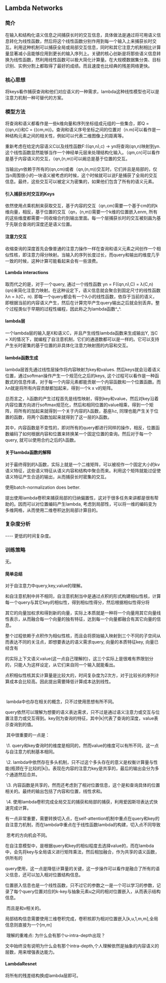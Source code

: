 ## Lambda Networks

### 简介

在输入和结构化语义信息之间捕获长时的交互信息，具体做法是通过将可用语义信息转化为线性函数，然后将这个线性函数分别作用到每一个输入上来捕获长时交互。利用这种机制可以捕获全局或局部交互信息，同时和其它注意力机制相比计算量显著减小且能够应用到更长的输入序列上。关键的核心创新是将那些语义信息转换为线性函数，然利用线性函数可以极大简化计算量。在大规模数据集分类、目标识别、实例分割上都取得了最好的成绩。而且速度也比经典的残差网络更快。

### 核心思想

将keys看作捕获查询和他们对应语义的一种需求，lambda这种线性模型也可以是注意力机制一种可替代的方案。

### 模型方法

将查询和语义都看作是一些k维向量和序列坐标组成元组的一些集合，即Q = {(qn,n)}和C = {(cm,m)}。查询和语义序号坐标之间的位置对（n.m)可以看作是一种结构元素之间的相关性，例如可以代表二维图像上的距离等。

重新考虑在给定内容语义C以及线性函数F:((qn,n),c) -> yn将查询(qn,n)映射到yn. 这个线性函数显然能够当作一个神经单元层来处理结构化输入。（qm,cn)可以看作是基于内容语义的交互，（qn,(n,m))可以阚总是基于位置的交互。

当输出yn依赖于所有的(qn,cm)或者（qn,(n,m))交互时，它们并且是局部的，仅当n周围很小的一块语义被考虑的时候，这个时候就可以说F是捕获了全局的交互信息。最终，这些交互可以被定义为密集的，如果他们包含了所有的语义元素。

#### 引入捕获长时交互的Keys

依然使用点乘机制来获取交互，基于内容的交互（qn,cm)需要一个基于cm的的k维向量，相反，基于位置的交互（qn，(n,m))需要一个k维的位置嵌入enm, 所有的这些维度都需要一同收缩合约到输出里面。每一个层捕获长时的交互被刻画为基于先联合查询的深度还是语义位置。

#### 注意力交互

收缩查询的深度首先会像普通的注意力操作一样在查询和语义元素之间创作一个相似性核，即注意力得分映射。当输入的序列长度过长，而query和输出的维度几乎一致的时候，这种计算可能看起来会有一些浪费。

#### Lambda interactions

取而代之的是，对于一个query, 通过一个线性函数 yn = F((qn,n),C) = λ(C,n)(qn)来简化注意力映射。在这种设定下，语义信息就会聚合到固定尺寸的线性函数λn = λ(C，n).  即每一个query都会有一个λ小的线性函数，依存于当前的语义，即根据当前的内容语义产生，然后在计算完毕产生query输出之后就会别丢弃。整个过程类似于早期的过程性编程，因此称之为lambda函数^_^.

#### lambda层

一个lambda层的输入是X和语义C，并且产生线性lambda函数来生成输出Y, 当C = X的情况下，就编程了自注意机制，它们的通道数都可以是一样的。它可以支持产生长时密集的基于位置的非具体化注意力映射图的内容和交互。

#### lambda函数生成

lambda层首先通过线性层操作将内容映射为key和values. 然后keys就会沿着语义位置，通过softman操作产生一个规范化之后的keys, 这个过程可以看作是一种函数式的信息传递，对于每一个内容元素都能贡献一个内容函数和一个位置函数。而λn就是将所有内容贡献都加起来，得到一个k x v的矩阵。

总而言之，λ函数的产生过程首先是线性映射，得到key和value，然后对key沿着内容位置方向进行softmax规范化，然后和相同位置的value相乘，得到一个矩阵，将所有的加起来就得到一个关于内容的λ函数，基座λc, 同理也能产生关于位置的函数，将两个函数加起来就得到了这一层的λ函数。

其中，内容函数是不变性的，即对所有的query都进行同样的操作，相反，位置函数编码了如何根据内容和位置来转换某一个固定位置的查询。然后对于每一个query, 就可以使用合约之后的λ函数。

#### 关于lambda函数的解释

对于最终得到的λ函数，实际上就是一个二维矩阵，可以被视作一个固定大小的kv语义特征，这些语义特征从语义内容和结构中聚合而来。利用这个矩阵就能过促使语义特征产生合适的输出，从而捕获长时密集的交互。

使用batch-normalization does better.

提出使用lambda卷积来捕获局部的归纳偏置性，这对于很多任务来讲都是很有帮助的。因而可以对位置编码产生lambda, 考虑到局部性，可以将一维的编码变为多维网格，从而使用二维卷积达到局部计算目的。

### 复杂度分析

---- 更低的时间复杂度。

### 训练策略

无。

#### 简单总结

   对于自注意力中query,key,value的理解。

​    和自注意机制中并不相同，自注意机制当中是通过点积的形式构建相似性核，计算每一个query与其它key的相似性，得到相似性得分，然后根据相似性得分将

​    其它的向量加权求和得到新的向量，实际上本质就是一种将一个向量用其它向量线性表示，从而融合每一个向量的独有特征，达到每一个向量都融合有其它向量的信息。

​    整个过程依赖于点积作为相似性核，而且会将原始输入映射到三个不同的子空间从而表达不同的关注点，即想要表达的语义需求query, 向量的本质特征key, 向量已经含有

​    的实际上下文语义value(这一点自己理解的)，这三个实际上是很难有界限划分的，只能人为这样设定，从它们来自同一个输入就能看出。

​    点积相似性核其实计算量是比较大的，时间复杂度为2次方，对于比较长的序列计算成本会比较高。因此提出需要降低计算成本达到线性。



​    

​    lambda中也存在相关的概念，只不过使用思想有所不同。

​    query依然可以理解为想要的语义表达需求，只不过是通过语义注意力或交互与位置注意力或交互得到。key则为查询的特征，其中|k|代表了查询的深度，value表示查询到的值。

​    其中很重要的一点是：

​    \1. query和key查询时的维度是相同的，然而value的维度可以有所不同，这一点与自注意力机制基本相同。

​    \2. lambda中依然存在多头机制，只不过这个多头存在的意义是权衡计算量与性能(瓶颈在于比较的|k|)。表现在内容的注意力key是共享的，最后的输出会分为多个通道然后合并。

​    \3. 内容函数是共享的，然而还考虑到了相对位置信息，这个是和查询具体的位置相关的。最终的输出包括了内容和位置，线性求和。

​    \4. 使用lambda卷积完成全局交互的捕获和局部的捕获，利用爱因斯坦表达式快速完成计算。



​    有一点非常重要，需要转换切入点，在self-attention机制中重点在query和key的自注意力机制，而在lambda中重点在于线性函数lambda的构建，切入点不同导致

​    思考的方向机会不同。

​    在自注意模型中，是根据query和key的相似程度去选择value的，而在lambda中，会先将key与全局语义进行矩阵乘法，然后相加融合，作为共享的语义函数，供所有的

​    query使用，这一点是降低计算量的关键，这一步操作可以看作是融合了所有的语义信息，还可以加入相对位置结构信息。



​    位置嵌入信息也是一个线性函数，只不过它的参数之一是一个可以学习的参数，记录了每个query位置对应的k-key与抽象元素u之间的相对位置嵌入，从而表示结构信息。

​    而且是和v相关的。

​    局部结构信息需要使用三维卷积完成，卷积核即为相对位置嵌入[k,u,1,m,m],全局信息则直接为一个[m,m]



​    理解的重难点: 为什么会有那个u-intra-depth出现？

​    文中始终没有说明为什么会有那个intra-depth,个人理解依然是抽象的内容语义的层数，用来增强表达能力。

#### LambdaResnet

将所有的残差结构换成lambda层即可。